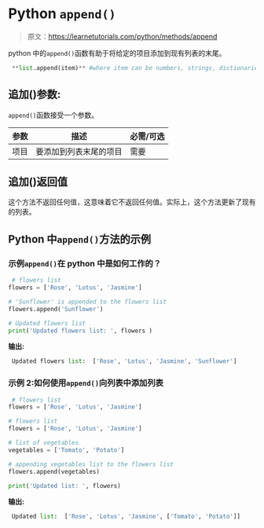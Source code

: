 # Python `append()`

> 原文：<https://learnetutorials.com/python/methods/append>

python 中的`append()`函数有助于将给定的项目添加到现有列表的末尾。

```py
 **list.append(item)** #where item can be numbers, strings, dictionaries etc 

```

## 追加()参数:

`append()`函数接受一个参数。

| 参数 | 描述 | 必需/可选 |
| --- | --- | --- |
| 项目 | 要添加到列表末尾的项目 | 需要 |

## 追加()返回值

这个方法不返回任何值，这意味着它不返回任何值。实际上，这个方法更新了现有的列表。

## Python 中`append()`方法的示例

### 示例`append()`在 python 中是如何工作的？

```py
 # flowers list
flowers = ['Rose', 'Lotus', 'Jasmine']

# 'Sunflower' is appended to the flowers list
flowers.append('Sunflower')

# Updated flowers list
print('Updated flowers list: ', flowers ) 

```

**输出:**

```py
 Updated flowers list:  ['Rose', 'Lotus', 'Jasmine', 'Sunflower'] 
```

### 示例 2:如何使用`append()`向列表中添加列表

```py
 # flowers list
flowers = ['Rose', 'Lotus', 'Jasmine']

# flowers list
flowers = ['Rose', 'Lotus', 'Jasmine']

# list of vegetables 
vegetables = ['Tomato', 'Potato']

# appending vegetables list to the flowers list
flowers.append(vegetables)

print('Updated list: ', flowers) 

```

**输出:**

```py
 Updated list:  ['Rose', 'Lotus', 'Jasmine', ['Tomato', 'Potato']] 
```